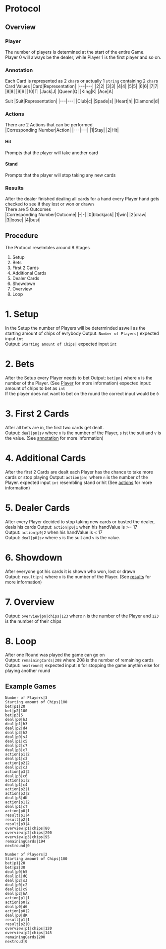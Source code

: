 # Protocol

## Overview

### Player
The number of players is determined at the start of the entire Game.  
Player 0 will always be the dealer, while Player 1 is the first player and so on.  

### Annotation
Each Card is represented as 2 `char`s or actually 1 `string` containing 2 `char`s  
Card Values
|Card|Representation|
|---|---|
|2|2|
|3|3|
|4|4|
|5|5|
|6|6|
|7|7|
|8|8|
|9|9|
|10|T|
|Jack|J|
|Queen|Q|
|King|K|
|Ace|A|

Suit
|Suit|Representation|
|---|---|
|Club|c|
|Spade|s|
|Heart|h|
|Diamond|d|

### Actions
There are 2 Actions that can be performed  
|Corresponding Number|Action|
|---|---|
|1|Stay|
|2|Hit|

#### Hit
Prompts that the player will take another card

#### Stand
Prompts that the player will stop taking any new cards

### Results
After the dealer finished dealing all cards for a hand every Player hand gets checked to see if they lost or won or drawn  
There are 5 Outcomes  
|Corresponding Number|Outcome|
|-|-|
|0|blackjack|
|1|win|
|2|draw|
|3|loose|
|4|bust|

## Procedure

The Protocol reselmbles around 8 Stages
1. Setup
2. Bets
3. First 2 Cards
4. Additional Cards
5. Dealer Cards
6. Showdown
7. Overview
8. Loop


# 1. Setup
In the Setup the number of Players will be determinded aswell as the starting amount of chips of evrybody
Output: `Number of Players|` expected input `int`  
Output: `Starting amount of Chips|` expected input `int`  

# 2. Bets
After the Setup every Player needs to bet
Output: `bet|pn|` where `n` is the number of the Player. (See [Player](#Player) for more information) expected input: amount of chips to bet as `int`  
If the player does not want to bet on the round the correct input would be `0`  

# 3. First 2 Cards
After all bets are in, the first two cards get dealt.  
Output: `deal|pn|sv` where `n` is the number of the Player, `s` ist the suit and `v` is the value. (See [annotation](#Annotation) for more information) 

# 4. Additional Cards
After the first 2 Cards are dealt each Player has the chance to take more cards or stop playing
Output: `action|pn|` where `n` is the number of the Player. expected input `int` resembling stand or hit (See [actions](#actions) for more information)  

# 5. Dealer Cards
After every Player decided to stop taking new cards or busted the dealer, deals his cards
Output: `action|p0|1` when his handValue is >= 17  
Output: `action|p0|2` when his handValue is < 17  
Output: `deal|p0|sv` where `s` is the suit and `v` is the value.  

# 6. Showdown
After everyone got his cards it is shown who won, lost or drawn  
Output: `result|pn|` where `n` is the number of the Player. (See [results](#Results) for more information)  

# 7. Overview
Output: `overview|pn|chips|123` where `n` is the number of the Player and `123` is the number of their chips  

# 8. Loop
After one Round was played the game can go on  
Output: `remainingCards|208` where 208 is the number of remaining cards  
Output: `nextround|` expected input: `0` for stopping the game anythin else for playing another round  


## Example Games
```
Number of Players|3
Starting amount of Chips|100
bet|p1|20
bet|p2|100
bet|p3|5
deal|p0|hJ
deal|p1|h3
deal|p2|d4
deal|p3|h2
deal|p0|sJ
deal|p1|c5
deal|p2|c7
deal|p3|c7
action|p1|2
deal|p1|c3
action|p2|2
deal|p2|cJ
action|p3|2
deal|p3|c6
action|p1|2
deal|p1|c4
action|p2|1
action|p3|2
deal|p3|dK
action|p1|2
deal|p1|cT
action|p0|1
result|p1|4
result|p2|1
result|p3|4
overview|p1|chips|80
overview|p2|chips|200
overview|p3|chips|95
remainingCards|194
nextround|0
```

```
Number of Players|2
Starting amount of Chips|100
bet|p1|20
bet|p2|30
deal|p0|h5
deal|p1|dQ
deal|p2|sJ
deal|p0|c2
deal|p1|c9
deal|p2|hA
action|p1|1
action|p0|2
deal|p0|d6
action|p0|2
deal|p0|dK
result|p1|1
result|p2|0
overview|p1|chips|120
overview|p2|chips|145
remainingCards|200
nextroud|0
```


